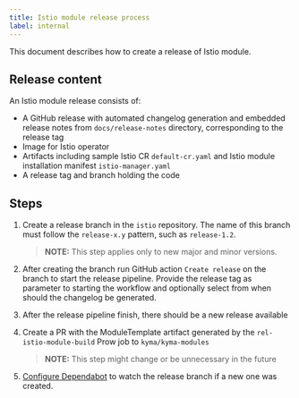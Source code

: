 ```yaml
---
title: Istio module release process
label: internal
---
```


This document describes how to create a release of Istio module.

## Release content

An Istio module release consists of:

* A GitHub release with automated changelog generation and embedded release notes from `docs/release-notes` directory, corresponding to the release tag
* Image for Istio operator
* Artifacts including sample Istio CR `default-cr.yaml` and Istio module installation manifest `istio-manager.yaml` 
* A release tag and branch holding the code

## Steps

1. Create a release branch in the `istio` repository. The name of this branch must follow the `release-x.y` pattern, such as `release-1.2`.

   >**NOTE:** This step applies only to new major and minor versions.

2. After creating the branch run GitHub action `Create release` on the branch to start the release pipeline. Provide the release tag as parameter to starting the workflow and optionally select from when should the changelog be generated.

3. After the release pipeline finish, there should be a new release available

4. Create a PR with the ModuleTemplate artifact generated by the `rel-istio-module-build` Prow job to `kyma/kyma-modules`
   >**NOTE:** This step might change or be unnecessary in the future

5. [Configure Dependabot](https://github.com/kyma-project/istio/blob/main/.github/dependabot.yml) to watch the release branch if a new one was created.
